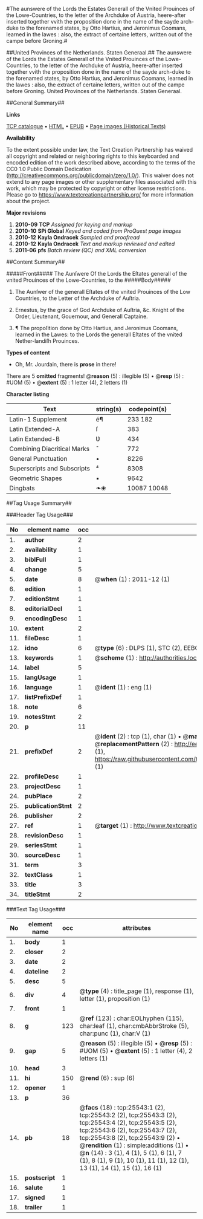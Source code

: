#The aunswere of the Lords the Estates Generall of the Vnited Prouinces of the Lowe-Countries, to the letter of the Archduke of Austria, heere-after inserted together vvith the proposition done in the name of the sayde arch-duke to the forenamed states, by Otto Hartius, and Jeronimus Coomans, learned in the lawes : also, the extract of certaine letters, written out of the campe before Groning.#

##United Provinces of the Netherlands. Staten Generaal.##
The aunswere of the Lords the Estates Generall of the Vnited Prouinces of the Lowe-Countries, to the letter of the Archduke of Austria, heere-after inserted together vvith the proposition done in the name of the sayde arch-duke to the forenamed states, by Otto Hartius, and Jeronimus Coomans, learned in the lawes : also, the extract of certaine letters, written out of the campe before Groning.
United Provinces of the Netherlands. Staten Generaal.

##General Summary##

**Links**

[TCP catalogue](http://www.ota.ox.ac.uk/tcp/)  • 
[HTML](http://tei.it.ox.ac.uk/tcp/Texts-HTML/free/A08/A08085.html)  • 
[EPUB](http://tei.it.ox.ac.uk/tcp/Texts-EPUB/free/A08/A08085.epub) • 
[Page images (Historical Texts)](https://historicaltexts.jisc.ac.uk/eebo-22444099e)

**Availability**

To the extent possible under law, the Text Creation Partnership has waived all copyright and related or neighboring rights to this keyboarded and encoded edition of the work described above, according to the terms of the CC0 1.0 Public Domain Dedication (http://creativecommons.org/publicdomain/zero/1.0/). This waiver does not extend to any page images or other supplementary files associated with this work, which may be protected by copyright or other license restrictions. Please go to https://www.textcreationpartnership.org/ for more information about the project.

**Major revisions**

1. __2010-09__ __TCP__ *Assigned for keying and markup*
1. __2010-10__ __SPi Global__ *Keyed and coded from ProQuest page images*
1. __2010-12__ __Kayla Ondracek__ *Sampled and proofread*
1. __2010-12__ __Kayla Ondracek__ *Text and markup reviewed and edited*
1. __2011-06__ __pfs__ *Batch review (QC) and XML conversion*

##Content Summary##

#####Front#####
The Aunſwere Of the Lords the Eſtates generall of the vnited Prouinces of the Lowe-Countries, to the
#####Body#####

1. The Aunſwer of the generall Eſtates of the vnited Prouinces of the Low Countries, to the Letter of the Archduke of Auſtria.

1. Ernestus, by the grace of God Archduke of Auſtria, &c. Knight of the Order, Lieutenant, Gouernour, and Generall Captaine.

1. ¶ The propoſition done by Otto Hartius, and Jeronimus Coomans, learned in the Lawes: to the Lords the generall Eſtates of the vnited Nether-landiſh Prouinces.

**Types of content**

  * Oh, Mr. Jourdain, there is **prose** in there!

There are 5 **omitted** fragments! 
 @__reason__ (5) : illegible (5)  •  @__resp__ (5) : #UOM (5)  •  @__extent__ (5) : 1 letter (4), 2 letters (1)

**Character listing**


|Text|string(s)|codepoint(s)|
|---|---|---|
|Latin-1 Supplement|é¶|233 182|
|Latin Extended-A|ſ|383|
|Latin Extended-B|Ʋ|434|
|Combining             Diacritical Marks|̄|772|
|General Punctuation|•|8226|
|Superscripts             and Subscripts|⁴|8308|
|Geometric Shapes|▪|9642|
|Dingbats|❧❀|10087 10048|

##Tag Usage Summary##

###Header Tag Usage###

|No|element name|occ|attributes|
|---|---|---|---|
|1.|__author__|2||
|2.|__availability__|1||
|3.|__biblFull__|1||
|4.|__change__|5||
|5.|__date__|8| @__when__ (1) : 2011-12 (1)|
|6.|__edition__|1||
|7.|__editionStmt__|1||
|8.|__editorialDecl__|1||
|9.|__encodingDesc__|1||
|10.|__extent__|2||
|11.|__fileDesc__|1||
|12.|__idno__|6| @__type__ (6) : DLPS (1), STC (2), EEBO-CITATION (1), OCLC (1), VID (1)|
|13.|__keywords__|1| @__scheme__ (1) : http://authorities.loc.gov/ (1)|
|14.|__label__|5||
|15.|__langUsage__|1||
|16.|__language__|1| @__ident__ (1) : eng (1)|
|17.|__listPrefixDef__|1||
|18.|__note__|6||
|19.|__notesStmt__|2||
|20.|__p__|11||
|21.|__prefixDef__|2| @__ident__ (2) : tcp (1), char (1)  •  @__matchPattern__ (2) : ([0-9\-]+):([0-9IVX]+) (1), (.+) (1)  •  @__replacementPattern__ (2) : http://eebo.chadwyck.com/downloadtiff?vid=$1&page=$2 (1), https://raw.githubusercontent.com/textcreationpartnership/Texts/master/tcpchars.xml#$1 (1)|
|22.|__profileDesc__|1||
|23.|__projectDesc__|1||
|24.|__pubPlace__|2||
|25.|__publicationStmt__|2||
|26.|__publisher__|2||
|27.|__ref__|1| @__target__ (1) : http://www.textcreationpartnership.org/docs/. (1)|
|28.|__revisionDesc__|1||
|29.|__seriesStmt__|1||
|30.|__sourceDesc__|1||
|31.|__term__|3||
|32.|__textClass__|1||
|33.|__title__|3||
|34.|__titleStmt__|2||


###Text Tag Usage###

|No|element name|occ|attributes|
|---|---|---|---|
|1.|__body__|1||
|2.|__closer__|2||
|3.|__date__|2||
|4.|__dateline__|2||
|5.|__desc__|5||
|6.|__div__|4| @__type__ (4) : title_page (1), response (1), letter (1), proposition (1)|
|7.|__front__|1||
|8.|__g__|123| @__ref__ (123) : char:EOLhyphen (115), char:leaf (1), char:cmbAbbrStroke (5), char:punc (1), char:V (1)|
|9.|__gap__|5| @__reason__ (5) : illegible (5)  •  @__resp__ (5) : #UOM (5)  •  @__extent__ (5) : 1 letter (4), 2 letters (1)|
|10.|__head__|3||
|11.|__hi__|150| @__rend__ (6) : sup (6)|
|12.|__opener__|1||
|13.|__p__|36||
|14.|__pb__|18| @__facs__ (18) : tcp:25543:1 (2), tcp:25543:2 (2), tcp:25543:3 (2), tcp:25543:4 (2), tcp:25543:5 (2), tcp:25543:6 (2), tcp:25543:7 (2), tcp:25543:8 (2), tcp:25543:9 (2)  •  @__rendition__ (1) : simple:additions (1)  •  @__n__ (14) : 3 (1), 4 (1), 5 (1), 6 (1), 7 (1), 8 (1), 9 (1), 10 (1), 11 (1), 12 (1), 13 (1), 14 (1), 15 (1), 16 (1)|
|15.|__postscript__|1||
|16.|__salute__|1||
|17.|__signed__|1||
|18.|__trailer__|1||
